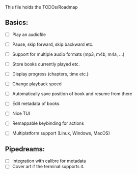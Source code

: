 This file holds the TODOs/Roadmap

## Basics:
- [ ] Play an audiofile
- [ ] Pause, skip forward, skip backward etc.
- [ ] Support for multiple audio formats (mp3, m4b, m4a, ...)
- [ ] Store books currently played etc.
- [ ] Display progress (chapters, time etc.)
- [ ] Change playback speed
- [ ] Automatically save position of book and resume from there
- [ ] Edit metadata of books
- [ ] Nice TUI
- [ ] Remappable keybinding for actions
- [ ] Multiplatform support (Linux, Windows, MacOS)


## Pipedreams:
- [ ] Integration with calibre for metadata
- [ ] Cover art if the terminal supports it.

